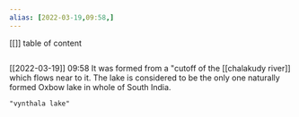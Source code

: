 ```yaml
---
alias: [2022-03-19,09:58,]
---
```

[[]]
table of content
```toc
```

[[2022-03-19]] 09:58
It was formed from a "cutoff of the [[chalakudy river]] which flows near to it.
The lake is considered to be the only one naturally formed Oxbow lake in whole of South India.
```query
"vynthala lake"
```